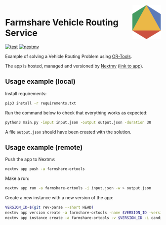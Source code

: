 <img src="logo.svg" align="right" height="110"/>

# Farmshare Vehicle Routing Service

[![test](https://github.com/nextmv-io/farmshare/actions/workflows/test.yml/badge.svg?event=push&branch=stable)](https://github.com/nextmv-io/farmshare/actions/workflows/test.yml)
[![nextmv](https://github.com/nextmv-io/farmshare/actions/workflows/nextmv.yml/badge.svg?event=push&branch=stable)](https://github.com/nextmv-io/farmshare/actions/workflows/nextmv.yml)

Example of solving a Vehicle Routing Problem using [OR-Tools](https://developers.google.com/optimization/routing/vrp).

The app is hosted, managed and versioned by [Nextmv](https://nextmv.io/) ([link to app](https://cloud.nextmv.io/acc/1938e794-c31c-4e65-9d63-fa50be77a82a/app/farmshare-ortools)).

## Usage example (local)

Install requirements:

```bash
pip3 install -r requirements.txt
```

Run the command below to check that everything works as expected:

```bash
python3 main.py -input input.json -output output.json -duration 30
```

A file `output.json` should have been created with the solution.

## Usage example (remote)

Push the app to Nextmv:

```bash
nextmv app push -a farmshare-ortools
```

Make a run:

```bash
nextmv app run -a farmshare-ortools -i input.json -w > output.json
```

Create a new instance with a new version of the app:

```bash
VERSION_ID=$(git rev-parse --short HEAD)
nextmv app version create -a farmshare-ortools -name $VERSION_ID -version $VERSION_ID
nextmv app instance create -a farmshare-ortools -v $VERSION_ID -i candidate-1 -n "Test candidate 1"
```
